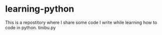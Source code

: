 # learning-python

This is a repostitory where I share some code I write while learning how to code in python.
tinibu.py
